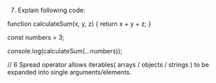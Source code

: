 7. Explain following code:

function calculateSum(x, y, z) {
  return x + y + z;
}

const numbers = 3;

console.log(calculateSum(...numbers));












// 6
Spread operator allows iterables( arrays / objects / strings ) to be expanded into single arguments/elements.